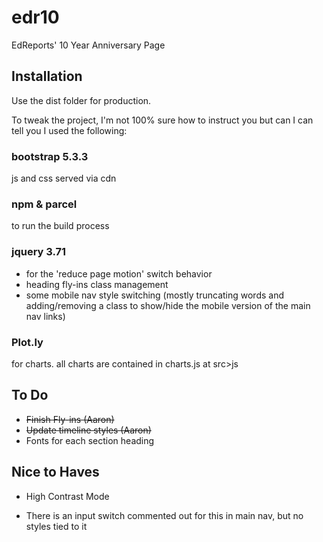 # edr10
 EdReports' 10 Year Anniversary Page


## Installation

Use the dist folder for production. 

To tweak the project, I'm not 100% sure how to instruct you but can I can tell you I used the following:

### bootstrap 5.3.3 

js and css served via cdn

### npm & parcel

to run the build process

### jquery 3.71

* for the 'reduce page motion' switch behavior
* heading fly-ins class management
* some mobile nav style switching (mostly truncating words and adding/removing a class to show/hide the mobile version of the main nav links)

### Plot.ly

for charts. all charts are contained in charts.js at src>js

## To Do

* ~~Finish Fly-ins (Aaron)~~
* ~~Update timeline styles (Aaron)~~
* Fonts for each section heading

## Nice to Haves

* High Contrast Mode
- There is an input switch commented out for this in main nav, but no styles tied to it
